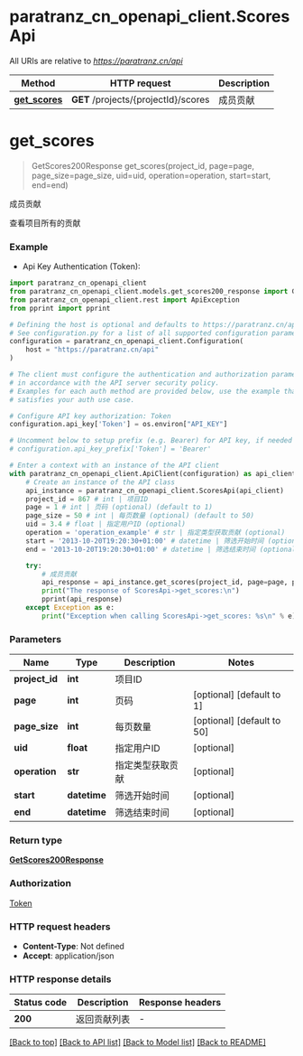 # paratranz_cn_openapi_client.ScoresApi

All URIs are relative to *https://paratranz.cn/api*

Method | HTTP request | Description
------------- | ------------- | -------------
[**get_scores**](ScoresApi.md#get_scores) | **GET** /projects/{projectId}/scores | 成员贡献


# **get_scores**
> GetScores200Response get_scores(project_id, page=page, page_size=page_size, uid=uid, operation=operation, start=start, end=end)

成员贡献

查看项目所有的贡献

### Example

* Api Key Authentication (Token):

```python
import paratranz_cn_openapi_client
from paratranz_cn_openapi_client.models.get_scores200_response import GetScores200Response
from paratranz_cn_openapi_client.rest import ApiException
from pprint import pprint

# Defining the host is optional and defaults to https://paratranz.cn/api
# See configuration.py for a list of all supported configuration parameters.
configuration = paratranz_cn_openapi_client.Configuration(
    host = "https://paratranz.cn/api"
)

# The client must configure the authentication and authorization parameters
# in accordance with the API server security policy.
# Examples for each auth method are provided below, use the example that
# satisfies your auth use case.

# Configure API key authorization: Token
configuration.api_key['Token'] = os.environ["API_KEY"]

# Uncomment below to setup prefix (e.g. Bearer) for API key, if needed
# configuration.api_key_prefix['Token'] = 'Bearer'

# Enter a context with an instance of the API client
with paratranz_cn_openapi_client.ApiClient(configuration) as api_client:
    # Create an instance of the API class
    api_instance = paratranz_cn_openapi_client.ScoresApi(api_client)
    project_id = 867 # int | 项目ID
    page = 1 # int | 页码 (optional) (default to 1)
    page_size = 50 # int | 每页数量 (optional) (default to 50)
    uid = 3.4 # float | 指定用户ID (optional)
    operation = 'operation_example' # str | 指定类型获取贡献 (optional)
    start = '2013-10-20T19:20:30+01:00' # datetime | 筛选开始时间 (optional)
    end = '2013-10-20T19:20:30+01:00' # datetime | 筛选结束时间 (optional)

    try:
        # 成员贡献
        api_response = api_instance.get_scores(project_id, page=page, page_size=page_size, uid=uid, operation=operation, start=start, end=end)
        print("The response of ScoresApi->get_scores:\n")
        pprint(api_response)
    except Exception as e:
        print("Exception when calling ScoresApi->get_scores: %s\n" % e)
```



### Parameters


Name | Type | Description  | Notes
------------- | ------------- | ------------- | -------------
 **project_id** | **int**| 项目ID | 
 **page** | **int**| 页码 | [optional] [default to 1]
 **page_size** | **int**| 每页数量 | [optional] [default to 50]
 **uid** | **float**| 指定用户ID | [optional] 
 **operation** | **str**| 指定类型获取贡献 | [optional] 
 **start** | **datetime**| 筛选开始时间 | [optional] 
 **end** | **datetime**| 筛选结束时间 | [optional] 

### Return type

[**GetScores200Response**](GetScores200Response.md)

### Authorization

[Token](../README.md#Token)

### HTTP request headers

 - **Content-Type**: Not defined
 - **Accept**: application/json

### HTTP response details

| Status code | Description | Response headers |
|-------------|-------------|------------------|
**200** | 返回贡献列表 |  -  |

[[Back to top]](#) [[Back to API list]](../README.md#documentation-for-api-endpoints) [[Back to Model list]](../README.md#documentation-for-models) [[Back to README]](../README.md)

